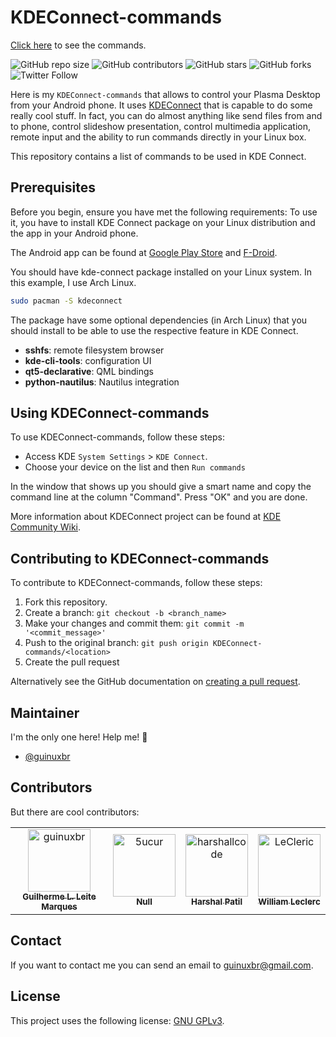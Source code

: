 # KDEConnect-commands

[Click here](https://github.com/guinuxbr/KDEConnect-commands/blob/master/commands.md) to see the commands.

![GitHub repo size](https://img.shields.io/github/repo-size/guinuxbr/KDEConnect-commands)
![GitHub contributors](https://img.shields.io/github/contributors/guinuxbr/KDEConnect-commands)
![GitHub stars](https://img.shields.io/github/stars/guinuxbr/KDEConnect-commands)
![GitHub forks](https://img.shields.io/github/forks/guinuxbr/KDEConnect-commands)
![Twitter Follow](https://img.shields.io/twitter/follow/guinuxbr?style=social)

Here is my `KDEConnect-commands` that allows to control your Plasma Desktop from your Android phone. It uses [KDEConnect](https://community.kde.org/KDEConnect) that is capable to do some really cool stuff. In fact, you can do almost anything like send files from and to phone, control slideshow presentation, control multimedia application, remote input and the ability to run commands directly in your Linux box.

This repository contains a list of commands to be used in KDE Connect.

## Prerequisites

Before you begin, ensure you have met the following requirements:
To use it, you have to install KDE Connect package on your Linux distribution and the app in your Android phone.

The Android app can be found at [Google Play Store](https://play.google.com/store/apps/details?id=org.kde.kdeconnect_tp) and [F-Droid](https://f-droid.org/packages/org.kde.kdeconnect_tp/).

You should have kde-connect package installed on your Linux system. In this example, I use Arch Linux.

```bash
sudo pacman -S kdeconnect
```

The package have some optional dependencies (in Arch Linux) that you should install to be able to use the respective feature in KDE Connect.

- **sshfs**: remote filesystem browser
- **kde-cli-tools**: configuration UI
- **qt5-declarative**: QML bindings
- **python-nautilus**: Nautilus integration

## Using KDEConnect-commands

To use KDEConnect-commands, follow these steps:

- Access KDE `System Settings` > `KDE Connect`.
- Choose your device on the list and then `Run commands`

In the window that shows up you should give a smart name and copy the command line at the column "Command".
Press "OK" and you are done.

More information about KDEConnect project can be found at [KDE Community Wiki](https://community.kde.org/KDEConnect).

## Contributing to KDEConnect-commands

To contribute to KDEConnect-commands, follow these steps:

1. Fork this repository.
2. Create a branch: `git checkout -b <branch_name>`
3. Make your changes and commit them: `git commit -m '<commit_message>'`
4. Push to the original branch: `git push origin KDEConnect-commands/<location>`
5. Create the pull request

Alternatively see the GitHub documentation on [creating a pull request](https://help.github.com/en/github/collaborating-with-issues-and-pull-requests/creating-a-pull-request).

## Maintainer

I'm the only one here! Help me! 🙂

- [@guinuxbr](https://github.com/guinuxbr)

## Contributors

But there are cool contributors:

<!-- readme: contributors -start -->
<table>
<tr>
    <td align="center">
        <a href="https://github.com/guinuxbr">
            <img src="https://avatars.githubusercontent.com/u/5818116?v=4" width="100;" alt="guinuxbr"/>
            <br />
            <sub><b>Guilherme L. Leite Marques</b></sub>
        </a>
    </td>
    <td align="center">
        <a href="https://github.com/5ucur">
            <img src="https://avatars.githubusercontent.com/u/28569802?v=4" width="100;" alt="5ucur"/>
            <br />
            <sub><b>Null</b></sub>
        </a>
    </td>
    <td align="center">
        <a href="https://github.com/harshallcode">
            <img src="https://avatars.githubusercontent.com/u/40267709?v=4" width="100;" alt="harshallcode"/>
            <br />
            <sub><b>Harshal Patil</b></sub>
        </a>
    </td>
    <td align="center">
        <a href="https://github.com/LeCleric">
            <img src="https://avatars.githubusercontent.com/u/13441191?v=4" width="100;" alt="LeCleric"/>
            <br />
            <sub><b>William Leclerc</b></sub>
        </a>
    </td></tr>
</table>
<!-- readme: contributors -end -->

## Contact

If you want to contact me you can send an email to <guinuxbr@gmail.com>.

## License

This project uses the following license: [GNU GPLv3](https://www.gnu.org/licenses/gpl-3.0.html).
